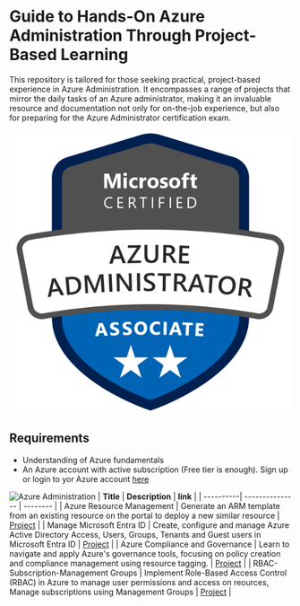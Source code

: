 # Guide to Hands-On Azure Administration Through Project-Based Learning 

This repository is tailored for those seeking practical, project-based experience in Azure Administration. It encompasses a range of projects that mirror the daily tasks of an Azure administrator, making it an invaluable resource and documentation not only for on-the-job experience, but also for preparing for the Azure Administrator certification exam.

![Azure Administration](static/azure-administrator-associate-600x600.png)

## Requirements
- Understanding of Azure fundamentals
- An Azure account with active subscription (Free tier is enough). Sign up or login to yor Azure account [here](https://azure.microsoft.com/en-us/free/)

![Azure Administration](https://img.shields.io/badge/Azure-Administration-blue)
| **Title** | **Description** | **link** |
| ----------| --------------- | -------- |
| Azure Resource Management | Generate an ARM template from an existing resource on the portal to deploy a new similar resource | [Project](./arm_template.md) |
| Manage Microsoft Entra ID  | Create, configure and manage Azure Active Directory Access, Users, Groups, Tenants and Guest users in Microsoft Entra ID | [Project](./entra_id.md) |
| Azure Compliance and Governance | Learn to navigate and apply Azure's governance tools, focusing on policy creation and compliance management using resource tagging. | [Project](./policy_compliance_with_tags.md) |
| RBAC-Subscription-Management Groups | Implement Role-Based Access Control (RBAC) in Azure to manage user permissions and access on reources, Manage subscriptions using Management Groups | [Project](./rbac.md) |